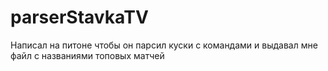 # parserStavkaTV
Написал на питоне чтобы он парсил куски с командами и выдавал мне файл с названиями топовых матчей
